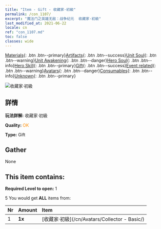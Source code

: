 ```yaml
---
title: "Item - Gift - 收藏家·初級"
permalink: /con_1107/
excerpt: "魔法门之英雄无敌：战争纪元  收藏家·初級"
last_modified_at: 2021-06-22
locale: cn
ref: "con_1107.md"
toc: false
classes: wide
---
```

 [Materials](/ItemsCN/){: .btn .btn--primary}[Artifacts](/ItemsCN/Artifacts/){: .btn .btn--success}[Unit Soul](/ItemsCN/UnitSoul/){: .btn .btn--warning}[Unit Awakening](/ItemsCN/UnitAwakening/){: .btn .btn--danger}[Hero Soul](/ItemsCN/HeroSoul/){: .btn .btn--info}[Hero Skill](/ItemsCN/HeroSkill/){: .btn .btn--primary}[Gift](/ItemsCN/Gift/){: .btn .btn--success}[Event related](/ItemsCN/Events/){: .btn .btn--warning}[Avatars](/ItemsCN/Avatars/){: .btn .btn--danger}[Consumables](/ItemsCN/Consumables/){: .btn .btn--info}[Unknown](/ItemsCN/Unknown/){: .btn .btn--primary}

 ![收藏家·初級](/images/a/avatarFrame_71.png)

## 詳情
 **玩法詳解:** 收藏家·初級

 **Quality:** <span style="color: #FF8C00">OK</span>

 **Type:** Gift

## Gather

  None

## This item contains:

 **Required Level to open:** 1

 5 You would get **ALL** items  from:

  | Nr | Amount |     Item    |
  |:---|:-------|:------------|
  | 1 |  **1x** | [收藏家·初級](/cn/Avatars/Collector - Basic/) |  | 
